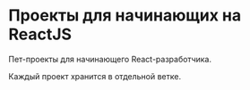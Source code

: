 # Проекты для начинающих на ReactJS

Пет-проекты для начинающего React-разработчика.

Каждый проект хранится в отдельной ветке.
